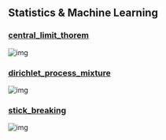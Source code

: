 ## Statistics & Machine Learning
### [central_limit_thorem]("./central_limit_thorem")
![img]("./central_limit_thorem/central_limit_thorem.png")

### [dirichlet_process_mixture]("./dirichlet_process_mixture")
![img]("./dirichlet_process_mixture/dpm.png")

### [stick_breaking]("./stick_breaking")
![img]("./stick_breaking/stick_breaking.png")
